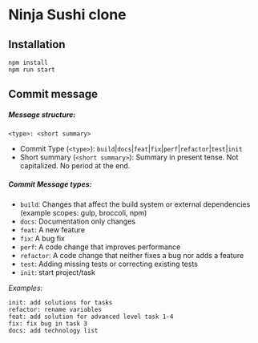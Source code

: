 # Ninja Sushi clone

## Installation

```
npm install
npm run start
```

## Commit message

##### Message structure:

`<type>: <short summary>`

- Commit Type (`<type>`): `build`|`docs`|`feat`|`fix`|`perf`|`refactor`|`test`|`init`
- Short summary (`<short summary>`): Summary in present tense. Not capitalized. No period at the end.

##### Commit Message types:

- `build`: Changes that affect the build system or external dependencies (example scopes: gulp, broccoli, npm)
- `docs`: Documentation only changes
- `feat`: A new feature
- `fix`: A bug fix
- `perf`: A code change that improves performance
- `refactor`: A code change that neither fixes a bug nor adds a feature
- `test`: Adding missing tests or correcting existing tests
- `init`: start project/task

_Examples:_

```
init: add solutions for tasks
refactor: rename variables
feat: add solution for advanced level task 1-4
fix: fix bug in task 3
docs: add technology list
```
